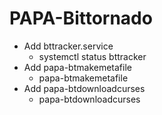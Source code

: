 PAPA-Bittornado
===============

* Add bttracker.service 
  * systemctl status bttracker
* Add papa-btmakemetafile
  * papa-btmakemetafile <filename> <tracker ip>
* Add papa-btdownloadcurses
  * papa-btdownloadcurses <filenames>
